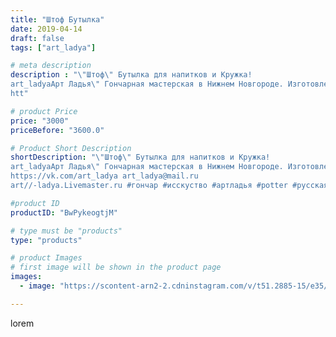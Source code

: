 ```yaml
---
title: "Штоф Бутылка"
date: 2019-04-14
draft: false
tags: ["art_ladya"]

# meta description
description : "\"Штоф\" Бутылка для напитков и Кружка! 
art_ladyaАрт Ладья\" Гончарная мастерская в Нижнем Новгороде. Изготовление керамики и мастер//-классы по обучению. 
htt"

# product Price
price: "3000"
priceBefore: "3600.0"

# Product Short Description
shortDescription: "\"Штоф\" Бутылка для напитков и Кружка! 
art_ladyaАрт Ладья\" Гончарная мастерская в Нижнем Новгороде. Изготовление керамики и мастер//-классы по обучению. 
https://vk.com/art_ladya art_ladya@mail.ru 
art//-ladya.Livemaster.ru #гончар #исскуство #артладья #potter #русскаятоскания #керамикаручнаяработа #гончарнаямастерская #кружка #handmade  #керамика #гончарнаяпосуда #эксклюзивнаякерамика #painter #dishes #ceramicar #подарки #claygoods #restaurant #earthenware #ceramic #design #bottle #mug #варган #decanter #ceramicart #бутылки #штоф #clay #авторскаякерамика"

#product ID
productID: "BwPykeogtjM"

# type must be "products"
type: "products"

# product Images
# first image will be shown in the product page
images:
  - image: "https://scontent-arn2-2.cdninstagram.com/v/t51.2885-15/e35/56411006_694612157641512_2257565162731598676_n.jpg?tp=1&_nc_ht=scontent-arn2-2.cdninstagram.com&_nc_cat=100&_nc_ohc=deioy3y8J_MAX-kiCAH&ccb=7-4&oh=78d522a1da01df24bd782cda4cf582f2&oe=60860881&_nc_sid=86f79a&ig_cache_key=MjAyMjA1NzE2NjgzMTI3ODI4NA%3D%3D.2-ccb7-4"

---
```

lorem
